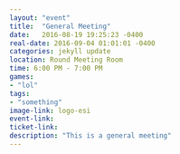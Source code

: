 ```yaml
---
layout: "event"
title:  "General Meeting"
date:   2016-08-19 19:25:23 -0400
real-date: 2016-09-04 01:01:01 -0400
categories: jekyll update
location: Round Meeting Room
time: 6:00 PM - 7:00 PM
games:
- "lol"
tags:
- "something"
image-link: logo-esi
event-link:
ticket-link:
description: "This is a general meeting"
---
```

